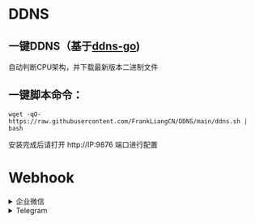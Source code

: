 # DDNS

## 一键DDNS（基于[ddns-go][ddns-go])

自动判断CPU架构，并下载最新版本二进制文件

## 一键脚本命令：

```
wget -qO- https://raw.githubusercontent.com/FrankLiangCN/DDNS/main/ddns.sh | bash
```

安装完成后请打开 http://IP:9876 端口进行配置


# Webhook

<details>

<summary>企业微信</summary>

1. 下载企业微信 → 左上角三横杠 → 全新创建企业 → 个人组件团队(创建个人的企业群聊)
2. 进入群聊添加 [群机器人] 复制机器人Webhook地址填入ddns-go后台Webhook URL地址栏
3. 在RequestBody栏填入回调函数，格式：

```
{ "msgtype": "markdown","markdown": { "content": "公网IP变更： \n - IPv4地址：#{ipv4Addr} \n - 域名更新结果：#{ipv4Result} \n - IPv6地址：#{ipv6Addr}\n - 域名更新结果：#{ipv6Result} \n" }}
```

</details>

<details>

<summary>Telegram</summary>

一个用于接收 [ddns-go][ddns-go] 通知的 Telegram 机器人

## 使用
1. 打开并启用 [@DDNSGoBot][DDNSGoBot]
2. 发送 /gethook 命令
3. 复制 Webhook URL 并粘贴
4. 复制 RequestBody 并粘贴
注：未启用 IPv4 或 IPv6 可删除对应 Object

```
{
    "ipv4": {
        "result": "#{ipv4Result}",
        "addr": "#{ipv4Addr}",
        "domains": "#{ipv4Domains}"
    },
    "ipv6": {
        "result": "#{ipv6Result}",
        "addr": "#{ipv6Addr}",
        "domains": "#{ipv6Domains}"
    }
}
```
感谢
[@WingLim][telegram-bot]

</details>

[ddns-go]: https://github.com/jeessy2/ddns-go
[DDNSGoBot]: https://t.me/DDNSGoBot
[telegram-bot]: https://github.com/WingLim/ddns-telegram-bot
